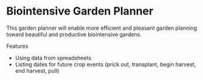 Biointensive Garden Planner
===========================

This garden planner will enable more efficient and pleasant garden planning toward beautiful and productive biointensive gardens.

Features
* Using data from spreadsheets
* Listing dates for future crop events (prick out, transplant, begin harvest, end harvest, pull)
